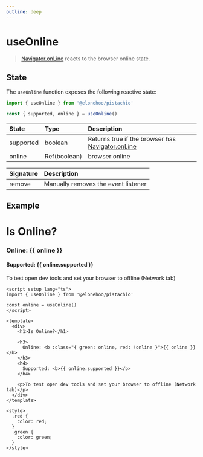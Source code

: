 ```yaml
---
outline: deep
---
```


<script setup lang="ts">
import { useOnline } from '@elonehoo/pistachio'

const online = useOnline()
</script>

# useOnline

> [Navigator.onLine](https://developer.mozilla.org/en-US/docs/Web/API/Navigator/onLine) reacts to the browser online state.

## State

The `useOnline` function exposes the following reactive state:

```typescript
import { useOnline } from '@elonehoo/pistachio'

const { supported, online } = useOnline()
```

| State | Type | Description |
| :---- | :--- | :---------- |
| supported | boolean | Returns true if the browser has [Navigator.onLine](https://developer.mozilla.org/en-US/docs/Web/API/Navigator/onLine) |
| online | Ref(boolean) |	browser online |

| Signature | Description |
| :-------- | :---------- |
| remove | Manually removes the event listener |

## Example

<div>
  <h1>Is Online?</h1>
  <h3>
    Online: <b :class="{ green: online, red: !online }">{{ online }}</b>
  </h3>
  <h4>
    Supported: <b>{{ online.supported }}</b>
  </h4>
  <p>To test open dev tools and set your browser to offline (Network tab)</p>
</div>

<style>
  .red {
    color: red;
  }
  .green {
    color: green;
  }
</style>

```vue
<script setup lang="ts">
import { useOnline } from '@elonehoo/pistachio'

const online = useOnline()
</script>

<template>
  <div>
    <h1>Is Online?</h1>

    <h3>
      Online: <b :class="{ green: online, red: !online }">{{ online }}</b>
    </h3>
    <h4>
      Supported: <b>{{ online.supported }}</b>
    </h4>

    <p>To test open dev tools and set your browser to offline (Network tab)</p>
  </div>
</template>

<style>
  .red {
    color: red;
  }
  .green {
    color: green;
  }
</style>
```

